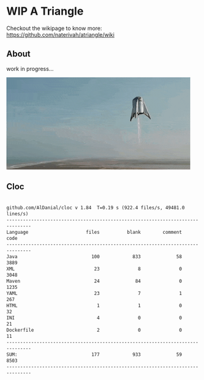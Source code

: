 # WIP A Triangle

  Checkout the wikipage to know more: https://github.com/naterivah/atriangle/wiki

  ## About
  work in progress...

  ![Screenshot](./docs/starhopper.gif?raw=true?style=center)

  ## Cloc 
 ``` 
 
github.com/AlDanial/cloc v 1.84  T=0.19 s (922.4 files/s, 49481.0 lines/s)
-------------------------------------------------------------------------------
Language                     files          blank        comment           code
-------------------------------------------------------------------------------
Java                           100            833             58           3889
XML                             23              8              0           3048
Maven                           24             84              0           1235
YAML                            23              7              1            267
HTML                             1              1              0             32
INI                              4              0              0             21
Dockerfile                       2              0              0             11
-------------------------------------------------------------------------------
SUM:                           177            933             59           8503
------------------------------------------------------------------------------- 
 ```
